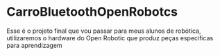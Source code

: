 # CarroBluetoothOpenRobotcs
Esse é o projeto final que vou passar para meus alunos de robótica, utilizaremos o hardware do Open Robotic que produz peças especificas para aprendizagem
